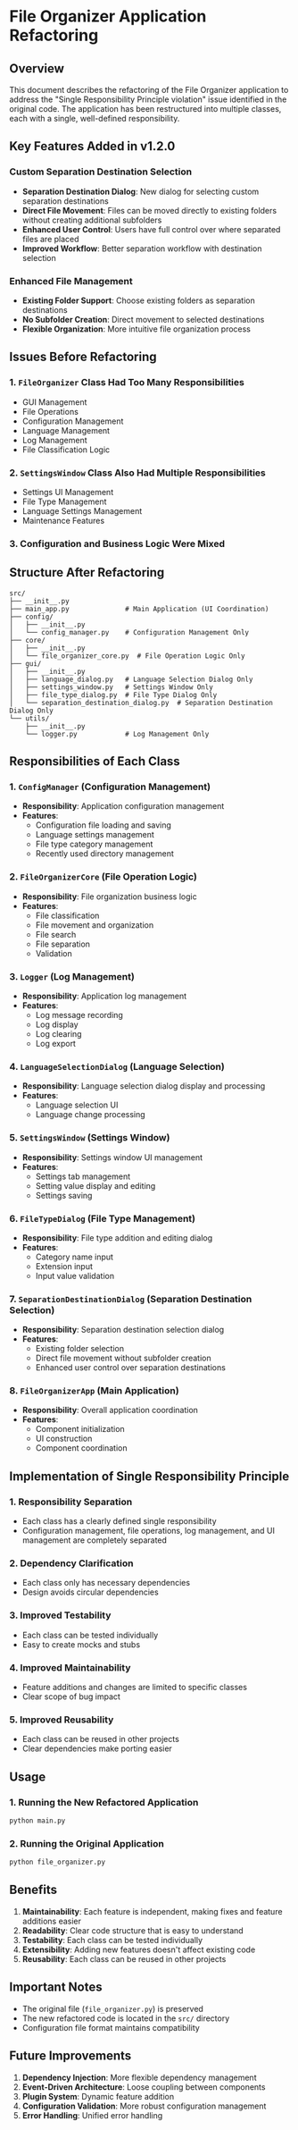 # File Organizer Application Refactoring

## Overview

This document describes the refactoring of the File Organizer application to address the "Single Responsibility Principle violation" issue identified in the original code. The application has been restructured into multiple classes, each with a single, well-defined responsibility.

## Key Features Added in v1.2.0

### Custom Separation Destination Selection
- **Separation Destination Dialog**: New dialog for selecting custom separation destinations
- **Direct File Movement**: Files can be moved directly to existing folders without creating additional subfolders
- **Enhanced User Control**: Users have full control over where separated files are placed
- **Improved Workflow**: Better separation workflow with destination selection

### Enhanced File Management
- **Existing Folder Support**: Choose existing folders as separation destinations
- **No Subfolder Creation**: Direct movement to selected destinations
- **Flexible Organization**: More intuitive file organization process

## Issues Before Refactoring

### 1. `FileOrganizer` Class Had Too Many Responsibilities
- GUI Management
- File Operations
- Configuration Management
- Language Management
- Log Management
- File Classification Logic

### 2. `SettingsWindow` Class Also Had Multiple Responsibilities
- Settings UI Management
- File Type Management
- Language Settings Management
- Maintenance Features

### 3. Configuration and Business Logic Were Mixed

## Structure After Refactoring

```
src/
├── __init__.py
├── main_app.py              # Main Application (UI Coordination)
├── config/
│   ├── __init__.py
│   └── config_manager.py    # Configuration Management Only
├── core/
│   ├── __init__.py
│   └── file_organizer_core.py  # File Operation Logic Only
├── gui/
│   ├── __init__.py
│   ├── language_dialog.py   # Language Selection Dialog Only
│   ├── settings_window.py   # Settings Window Only
│   ├── file_type_dialog.py  # File Type Dialog Only
│   └── separation_destination_dialog.py  # Separation Destination Dialog Only
└── utils/
    ├── __init__.py
    └── logger.py            # Log Management Only
```

## Responsibilities of Each Class

### 1. `ConfigManager` (Configuration Management)
- **Responsibility**: Application configuration management
- **Features**:
  - Configuration file loading and saving
  - Language settings management
  - File type category management
  - Recently used directory management

### 2. `FileOrganizerCore` (File Operation Logic)
- **Responsibility**: File organization business logic
- **Features**:
  - File classification
  - File movement and organization
  - File search
  - File separation
  - Validation

### 3. `Logger` (Log Management)
- **Responsibility**: Application log management
- **Features**:
  - Log message recording
  - Log display
  - Log clearing
  - Log export

### 4. `LanguageSelectionDialog` (Language Selection)
- **Responsibility**: Language selection dialog display and processing
- **Features**:
  - Language selection UI
  - Language change processing

### 5. `SettingsWindow` (Settings Window)
- **Responsibility**: Settings window UI management
- **Features**:
  - Settings tab management
  - Setting value display and editing
  - Settings saving

### 6. `FileTypeDialog` (File Type Management)
- **Responsibility**: File type addition and editing dialog
- **Features**:
  - Category name input
  - Extension input
  - Input value validation

### 7. `SeparationDestinationDialog` (Separation Destination Selection)
- **Responsibility**: Separation destination selection dialog
- **Features**:
  - Existing folder selection
  - Direct file movement without subfolder creation
  - Enhanced user control over separation destinations

### 8. `FileOrganizerApp` (Main Application)
- **Responsibility**: Overall application coordination
- **Features**:
  - Component initialization
  - UI construction
  - Component coordination

## Implementation of Single Responsibility Principle

### 1. Responsibility Separation
- Each class has a clearly defined single responsibility
- Configuration management, file operations, log management, and UI management are completely separated

### 2. Dependency Clarification
- Each class only has necessary dependencies
- Design avoids circular dependencies

### 3. Improved Testability
- Each class can be tested individually
- Easy to create mocks and stubs

### 4. Improved Maintainability
- Feature additions and changes are limited to specific classes
- Clear scope of bug impact

### 5. Improved Reusability
- Each class can be reused in other projects
- Clear dependencies make porting easier

## Usage

### 1. Running the New Refactored Application
```bash
python main.py
```

### 2. Running the Original Application
```bash
python file_organizer.py
```

## Benefits

1. **Maintainability**: Each feature is independent, making fixes and feature additions easier
2. **Readability**: Clear code structure that is easy to understand
3. **Testability**: Each class can be tested individually
4. **Extensibility**: Adding new features doesn't affect existing code
5. **Reusability**: Each class can be reused in other projects

## Important Notes

- The original file (`file_organizer.py`) is preserved
- The new refactored code is located in the `src/` directory
- Configuration file format maintains compatibility

## Future Improvements

1. **Dependency Injection**: More flexible dependency management
2. **Event-Driven Architecture**: Loose coupling between components
3. **Plugin System**: Dynamic feature addition
4. **Configuration Validation**: More robust configuration management
5. **Error Handling**: Unified error handling
